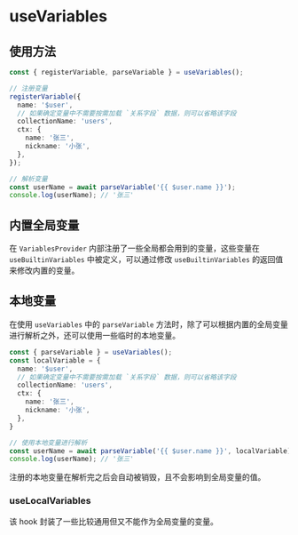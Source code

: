 # useVariables

## 使用方法

```ts
const { registerVariable, parseVariable } = useVariables();

// 注册变量
registerVariable({
  name: '$user',
  // 如果确定变量中不需要按需加载 `关系字段` 数据，则可以省略该字段
  collectionName: 'users',
  ctx: {
    name: '张三',
    nickname: '小张',
  },
});

// 解析变量
const userName = await parseVariable('{{ $user.name }}');
console.log(userName); // '张三'
```

## 内置全局变量
在 `VariablesProvider` 内部注册了一些全局都会用到的变量，这些变量在 `useBuiltinVariables` 中被定义，可以通过修改 `useBuiltinVariables` 的返回值来修改内置的变量。

## 本地变量
在使用 `useVariables` 中的 `parseVariable` 方法时，除了可以根据内置的全局变量进行解析之外，还可以使用一些临时的本地变量。

```ts
const { parseVariable } = useVariables();
const localVariable = {
  name: '$user',
  // 如果确定变量中不需要按需加载 `关系字段` 数据，则可以省略该字段
  collectionName: 'users',
  ctx: {
    name: '张三',
    nickname: '小张',
  },
}

// 使用本地变量进行解析
const userName = await parseVariable('{{ $user.name }}', localVariable);
console.log(userName); // '张三'
```

注册的本地变量在解析完之后会自动被销毁，且不会影响到全局变量的值。

### useLocalVariables
该 hook 封装了一些比较通用但又不能作为全局变量的变量。
